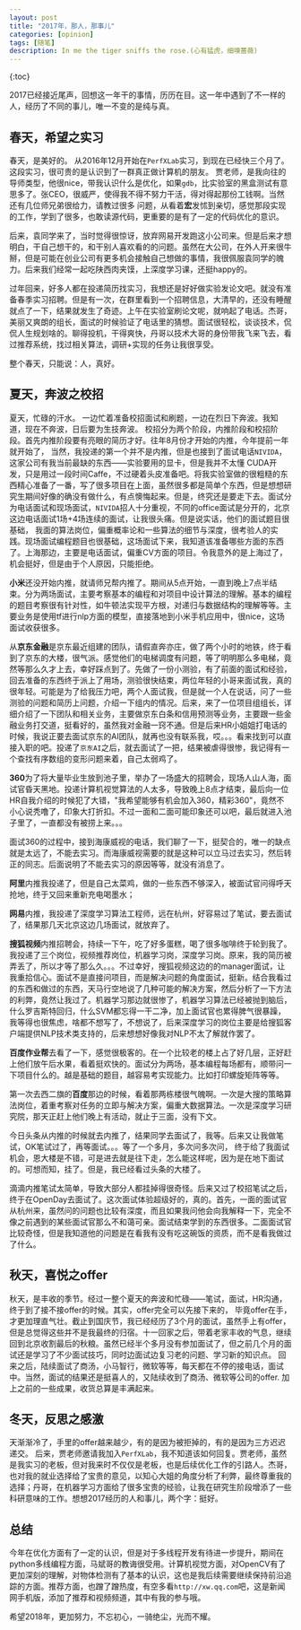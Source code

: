 ```yaml
---
layout: post
title: "2017年，那人，那事儿"
categories: [opinion]
tags: [随笔]
description: In me the tiger sniffs the rose.(心有猛虎，细嗅蔷薇)
---
```

{:toc}


 


2017已经接近尾声，回想这一年干的事情，历历在目。这一年中遇到了不一样的人，经历了不同的事儿，唯一不变的是纯与真。

## 春天，希望之实习

春天，是美好的。
从2016年12月开始在`PerfXLab`实习，到现在已经快三个月了。这段实习，很可贵的是认识到了一群真正做计算机的朋友。
贾老师，是我向往的导师类型，他很nice，带我认识什么是优化，如果`gdb`，比实验室的黑盒测试有意思多了。张CEO，很威严，使得我不得不努力干活，得对得起那份工钱啊。当然还有几位师兄弟很给力，请教过很多
问题，从看着**宏**发怵到亲切，感觉那段实现的工作，学到了很多，也敢读源代码，更重要的是有了一定的代码优化的意识。

后来，袁同学来了，当时觉得很惊讶，放弃网易开发跑这小公司来。但是后来才想明白，干自己想干的，和干别人喜欢看的的问题。虽然在大公司，在外人开来很牛掰，但是可能在创业公司有更多机会接触自己想做的事情，我很佩服袁同学的魄力。后来我们经常一起吃陕西肉夹馍，上深度学习课，还挺happy的。

过年回来，好多人都在投递简历找实习，我想还是好好做实验发论文吧。就没有准备春季实习招聘。但是有一次，在群里看到一个招聘信息，大清早的，还没有睡醒就点了一下，结果就发生了奇迹。上午在实验室刷论文呢，就响起了电话。杰哥，美丽又爽朗的组长，面试的时候验证了电话里的猜想。面试很轻松，谈谈技术，侃侃人生规划啥的。聊得投机，干得爽快，丹哥以技术大哥的身份带我飞来飞去，看过推荐系统，找过相关算法，调研+实现的任务让我很享受。

整个春天，只能说：人，真好。

## 夏天，奔波之校招

夏天，忙碌的汗水。
一边忙着准备校招面试和刷题，一边在烈日下奔波。我知道，现在不奔波，日后要为生技奔波。
校招分为两个阶段，内推阶段和校招阶段。首先内推阶段要有亮眼的简历才好。往年8月份才开始的内推，今年提前一年就开始了，
当然，我投递的第一个并不是内推，但是也接到了面试电话`NIVIDA`，这家公司有我当前最缺的东西——实验要用的显卡，但是我并不太懂
CUDA开发，只是用过一段时间Caffe，不过硬着头皮准备吧。将我实验室做的很粗糙的东西精心准备了一番，写了很多项目在上面，虽然很多都是简单个东西，但是想想研究生期间好像的确没有做什么，有点懊悔起来。但是，终究还是要走下去。面试分为电话面试和现场面试，`NIVIDA`招人十分重视，不同的office面试是分开的，北京这边电话面试1场+4场连续的面试，让我很头痛。但是说实话，他们的面试题目很基础，
我面的算法岗位，偏重概率论和一些算法的细节与深度，很考验人的实践。现场面试编程题目也很基础，这场面试下来，我知道该准备哪些方面的东西了。上海那边，主要是电话面试，偏重CV方面的项目。令我意外的是上海过了，机会挺好，但是由于个人原因，只能拒绝。

**小米**还没开始内推，就请师兄帮内推了。期间从5点开始，一直到晚上7点半结束。分为两场面试，主要考察基本的编程和对项目中设计算法的理解。基本的编程的题目考察很有针对性，如牛顿法实现平方根，对递归与数据结构的理解等等。主要业务是使用tf进行nlp方面的模型，直接落地到小米手机应用中，很nice，这场面试收获很多。

从**京东金融**是京东最近组建的团队，请假直奔亦庄，做了两个小时的地铁，终于看到了京东的大楼，很气派。感觉他们的电梯调度有问题，等了明明那么多电梯，竟然等那么久才上去，幸好踩点到了。先做了一份小测验，有了前面的面试和经验，回去准备的东西终于派上了用场，测验很快结束，两位年轻的小哥来面试我，真的很年轻。可能是为了给我压力吧，两个人面试我，但是就一个人在说话，问了一些测验的问题和简历上问题，介绍一下组内的情况。后来，来了一位项目组组长，详细介绍了一下团队和相关业务，主要做京东白条和信用预测等业务，主要跟一些金融业务打交道，挺看好的，虽然我对金融一窍不通。但是后来HR小姐姐打电话的时候，我说正要去面试京东的AI团队，就再也没有联系我，哎。。。看来找到可以直接入职的吧。投递了`京东AI`之后，就去面试了一把，结果被虐得很惨，我记得有一个查找有序数组的变形问题来着，自己太弱鸡了。

**360**为了将大量毕业生放到池子里，举办了一场盛大的招聘会，现场人山人海，面试官昏天黑地。投递计算机视觉算法的人太多，导致晚上8点才结束，最后向一位HR自我介绍的时候犯了大错，"我希望能够有机会加入360，精彩360"，竟然不小心说秃噜了，印象大打折扣。不过一面和二面可能印象还可以吧，最后就进入池子里了，一直都没有被捞上来。。。

面试360的过程中，接到海康威视的电话，我们聊了一下，挺契合的，唯一的缺点就是太远了，不能去实习。而海康威视需要的就是这种可以立马过去实习，然后转正的同志。后面说明了不能去实习的原因等等，就没有消息了。

**阿里**内推我投递了，但是自己太菜鸡，做的一些东西不够深入，被面试官问得呼天抢地，终于又回来重新充电喝墨水；

**网易**内推，我投递了深度学习算法工程师，远在杭州，好容易过了笔试，要去面试了，结果那几天北京这边几场面试，就放弃了。

**搜狐视频**内推招聘会，持续一下午，吃了好多蛋糕，喝了很多咖啡终于轮到我了。我投递了三个岗位，视频推荐岗位，机器学习岗，深度学习岗。原来，我的简历被弄丢了，所以才等了那么久。。。不过幸好，搜狐视频这边的的manager面试，让我重拾信心。面试不是直接问项目，而是解决问题的角度面试，挺新。结合我看过的东西和做过的东西，天马行空地说了几种可能的解决方案，然后分析了一下方法的利弊，竟然让我过了。机器学习那边就很惨了，机器学习算法已经被抛到脑后，什么罗吉斯特回归，什么SVM都忘得一干二净，加上面试官也累得脾气很暴躁，我等得也很焦虑，啥都不想写了，不想说了，后来深度学习的岗位主要是给搜狐客户端提供NLP技术类支持的，后来想想好像我对NLP不太了解就作罢了。

**百度作业帮**去看了一下，感觉很极客的。在一个比较老的楼上占了好几层，正好赶上他们放午后水果，看着挺欢快的。面试分为两场，基本编程每场都有，顺带问一下项目什么的。越是基础的题目，越容易考实现能力。比如打印螺旋矩阵等等。

第一次去西二旗的**百度**那边的时候，看着那两栋楼很气魄啊。一次是大搜的策略算法岗位，着重考察对任务的立即与解决方案，偏重大数据算法。一次是深度学习研究院，那天正赶上他们晚上有活动，就止于三面，没有下文。

今日头条从内推的时候就去内推了，结果同学去面试了，我等。后来又让我做笔试，OK笔试过了，再等面试。。。等了一个多月，多次问多次问，
终于给了我面试机会，恩大楼是不错，可是进去就是往下走，怎么能这样呢，因为是在地下面试的。可想而知，挂了。但是，我已经看过头条的大楼了。

滴滴内推笔试太简单，导致大部分人都挂掉得很奇怪。后来又过了校招笔试之后，终于在OpenDay去面试了。这次面试体验超级好的，真的。首先，一面的面试官从杭州来，虽然问的问题也比较有深度，而且如果我问他会向我解释一下，完全不像之前遇到的某些面试官那么不和蔼可亲。面试结束学到的东西很多。二面面试官比较奇怪，但是我知道他的问题是在看我有没有吃这碗饭的资质，而不是看我做过了什么。

## 秋天，喜悦之offer

秋天，是丰收的季节。经过一整个夏天的奔波和忙碌——笔试，面试，HR沟通，终于到了接不接offer的时候。其实，offer完全可以先接下来的，
毕竟offer在手，才更加理直气壮。截止到国庆节，我已经经历了3个月的面试，虽然手上有offer，但是总觉得这些并不是我最终的归宿。十一回家之后，带着老家丰收的气息，继续回到北京收割最后的秋粮。虽然已经半个多月没有参加面试了，但之前几个月的面试还是学习了不少面试技巧，同时边面试边复习老的问题、学习新的知识点。
回来之后，陆续面试了商汤，小马智行，微软等等，每天都在不停的接电话，面试中。当然，面试的结果还是挺喜人的，又陆续收到了商汤、微软等公司的offer. 加上之前的一些成果，收货总算是丰满起来。

## 冬天，反思之感激

天渐渐冷了，手里的offer越来越少，有的是因为被拒掉的，有的是因为三方迟迟递交。
后来，贾老师邀请我加入`PerfXLab`，我不知道该如何回复。贾老师，虽然是我实习的老板，但对我来时不仅仅是老板，也是后续优化工作的引路人。杰哥，也对我的就业选择给了宝贵的意见，以知心大姐的角度分析了利弊，最终尊重我的选择；丹哥，在机器学习方面给了很多宝贵的经验，让我在研究生阶段增添了一些科研意味的工作。想想2017经历的人和事儿，两个字：挺好。

## 总结

今年在优化方面有了一定的认识，但是对于多线程开发有待进一步提升，期间在python多线编程方面，马斌哥的教诲很受用。计算机视觉方面，对OpenCV有了更加深刻的理解，对物体检测有了基本的认识，这也是我后续需要继续保持前沿追踪的方面。推荐方面，也蹭了蹭热度，有空多看`http://xw.qq.com`吧，这是新闻网手机版，添加了推荐和视频频道，其中有我的参与哦。

希望2018年，更加努力，不忘初心，一骑绝尘，光而不耀。
